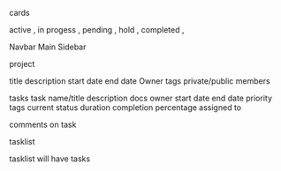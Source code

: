 cards 

active , in progess , pending  , hold  , completed , 



Navbar  Main    Sidebar



project

title 
description
start date 
end date
Owner
tags
private/public 
members

tasks 
task name/title
description
docs
owner
start date
end date
priority
tags
current status
duration
completion percentage
assigned to

comments on task

tasklist

tasklist will have tasks


